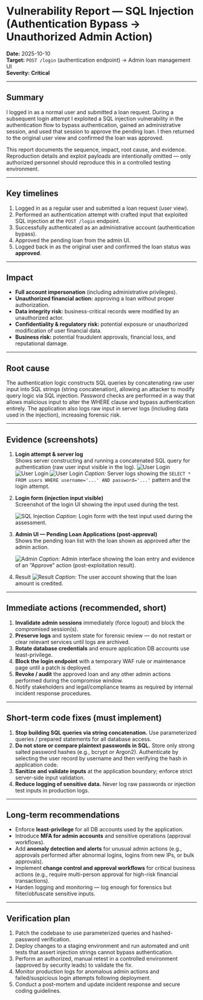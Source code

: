 # Vulnerability Report — SQL Injection (Authentication Bypass → Unauthorized Admin Action)

**Date:** 2025-10-10  
**Target:** `POST /login` (authentication endpoint) → Admin loan management UI  
**Severity:** **Critical**

---

## Summary

I logged in as a normal user and submitted a loan request. During a subsequent login attempt I exploited a SQL injection vulnerability in the authentication flow to bypass authentication, gained an administrative session, and used that session to approve the pending loan. I then returned to the original user view and confirmed the loan was approved.

This report documents the sequence, impact, root cause, and evidence. Reproduction details and exploit payloads are intentionally omitted — only authorized personnel should reproduce this in a controlled testing environment.

---

## Key timelines

1. Logged in as a regular user and submitted a loan request (user view).
2. Performed an authentication attempt with crafted input that exploited SQL injection at the `POST /login` endpoint.
3. Successfully authenticated as an administrative account (authentication bypass).
4. Approved the pending loan from the admin UI.
5. Logged back in as the original user and confirmed the loan status was **approved**.

---

## Impact

- **Full account impersonation** (including administrative privileges).
- **Unauthorized financial action:** approving a loan without proper authorization.
- **Data integrity risk:** business-critical records were modified by an unauthorized actor.
- **Confidentiality & regulatory risk:** potential exposure or unauthorized modification of user financial data.
- **Business risk:** potential fraudulent approvals, financial loss, and reputational damage.

---

## Root cause

The authentication logic constructs SQL queries by concatenating raw user input into SQL strings (string concatenation), allowing an attacker to modify query logic via SQL injection. Password checks are performed in a way that allows malicious input to alter the WHERE clause and bypass authentication entirely. The application also logs raw input in server logs (including data used in the injection), increasing forensic risk.

---

## Evidence (screenshots)

1. **Login attempt & server log**  
   Shows server constructing and running a concatenated SQL query for authentication (raw user input visible in the log).
   ![User Login](./assets/1.png)
   ![User Login](./assets/2.png)
   ![User Login](./assets/3.png)
   *Caption:* Server logs showing the `SELECT * FROM users WHERE username='...' AND password='...'` pattern and the login attempt.

2. **Login form (injection input visible)**  
   Screenshot of the login UI showing the input used during the test.

   ![SQL Injection](./assets/4.png)
   *Caption:* Login form with the test input used during the assessment.

3. **Admin UI — Pending Loan Applications (post-approval)**  
   Shows the pending loan list with the loan shown as approved after the admin action.

   ![Admin](./assets/5.png)
   *Caption:* Admin interface showing the loan entry and evidence of an “Approve” action (post-exploitation result).  

4. Result
   ![Result](./assets/6.png)
   *Caption:* The user account showing that the loan amount is credited.
---

## Immediate actions (recommended, short)

1. **Invalidate admin sessions** immediately (force logout) and block the compromised session(s).  
2. **Preserve logs** and system state for forensic review — do not restart or clear relevant services until logs are archived.  
3. **Rotate database credentials** and ensure application DB accounts use least-privilege.  
4. **Block the login endpoint** with a temporary WAF rule or maintenance page until a patch is deployed.  
5. **Revoke / audit** the approved loan and any other admin actions performed during the compromise window.  
6. Notify stakeholders and legal/compliance teams as required by internal incident response procedures.

---

## Short-term code fixes (must implement)

1. **Stop building SQL queries via string concatenation.** Use parameterized queries / prepared statements for all database access.  
2. **Do not store or compare plaintext passwords in SQL.** Store only strong salted password hashes (e.g., bcrypt or Argon2). Authenticate by selecting the user record by username and then verifying the hash in application code.  
3. **Sanitize and validate inputs** at the application boundary; enforce strict server-side input validation.  
4. **Reduce logging of sensitive data.** Never log raw passwords or injection test inputs in production logs.

---

## Long-term recommendations

- Enforce **least-privilege** for all DB accounts used by the application. 
- Introduce **MFA for admin accounts** and sensitive operations (approval workflows).  
- Add **anomaly detection and alerts** for unusual admin actions (e.g., approvals performed after abnormal logins, logins from new IPs, or bulk approvals).  
- Implement **change control and approval workflows** for critical business actions (e.g., require multi-person approval for high-risk financial transactions).  
- Harden logging and monitoring — log enough for forensics but filter/obfuscate sensitive inputs.

---

## Verification plan

1. Patch the codebase to use parameterized queries and hashed-password verification.  
2. Deploy changes to a staging environment and run automated and unit tests that assert injection strings cannot bypass authentication.  
3. Perform an authorized, manual retest in a controlled environment (approved by security leads) to validate the fix.  
4. Monitor production logs for anomalous admin actions and failed/suspicious login attempts following deployment.  
5. Conduct a post-mortem and update incident response and secure coding guidelines.
